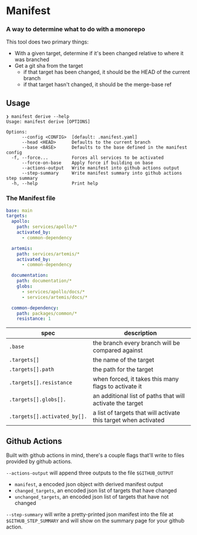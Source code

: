 # Manifest

### A way to determine what to do with a monorepo

This tool does two primary things:

- With a given target, determine if it's been changed relative to where it was branched
- Get a git sha from the target
    - if that target has been changed, it should be the HEAD of the current branch
    - if that target hasn't changed, it should be the merge-base ref


## Usage

```
❯ manifest derive --help
Usage: manifest derive [OPTIONS]

Options:
      --config <CONFIG>  [default: .manifest.yaml]
      --head <HEAD>      Defaults to the current branch
      --base <BASE>      Defaults to the base defined in the manifest config
  -f, --force...         Forces all services to be activated
      --force-on-base    Apply force if building on base
      --actions-output   Write manifest into github actions output
      --step-summary     Write manifest summary into github actions step summary
  -h, --help             Print help
```



### The Manifest file

```yaml
base: main
targets:
  apollo:
    path: services/apollo/*
    activated_by:
      - common-dependency

  artemis:
    path: services/artemis/*
    activated_by:
      - common-dependency

  documentation:
    path: documentation/*
    globs:
      - services/apollo/docs/*
      - services/artemis/docs/*

  common-dependency:
    path: packages/common/*
    resistance: 1
```

| spec | description |
| ---- | ----------- |
`.base` | the branch every branch will be compared against
`.targets[]` | the name of the target
`.targets[].path` | the path for the target
`.targets[].resistance` | when forced, it takes this many flags to activate it
`.targets[].globs[].` | an additional list of paths that will activate the target
`.targets[].activated_by[].` | a list of targets that will activate this target when activated

## Github Actions

Built with github actions in mind, there's a couple flags that'll write to files provided by github actions.

`--actions-output` will append three outputs to the file `$GITHUB_OUTPUT`

- `manifest`, a encoded json object with derived manifest output
- `changed_targets`, an encoded json list of targets that have changed
- `unchanged_targets`, an encoded json list of targets that have not changed

`--step-summary` will write a pretty-printed json manifest into the file at `$GITHUB_STEP_SUMMARY` and will show on the summary page for your github action.